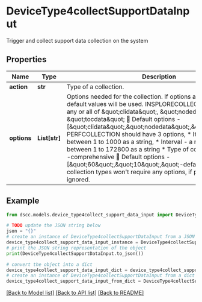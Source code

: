 # DeviceType4collectSupportDataInput

Trigger and collect support data collection on the system

## Properties

Name | Type | Description | Notes
------------ | ------------- | ------------- | -------------
**action** | **str** | Type of a collection. | [optional] 
**options** | **List[str]** | Options needed for the collection. If options are not specified, default values will be used.   INSPLORECOLLECTION can have any or all of \&quot;clidata\&quot;, \&quot;nodedata\&quot; and \&quot;tocdata\&quot;     Default options - [\&quot;clidata\&quot;,\&quot;nodedata\&quot;,\&quot;tocdata\&quot;]   PERFCOLLECTION should have 3 options,   * Iteration - a number between 1 to 1000 as a string,   * Interval - a number in seconds between 1 to 172800 as a string   * Type of collection -default or -comprehensive   Default options - [\&quot;60\&quot;,\&quot;10\&quot;,\&quot;-default\&quot;]  Other collection types won&#39;t require any options, if provided will be ignored. | [optional] 

## Example

```python
from dscc.models.device_type4collect_support_data_input import DeviceType4collectSupportDataInput

# TODO update the JSON string below
json = "{}"
# create an instance of DeviceType4collectSupportDataInput from a JSON string
device_type4collect_support_data_input_instance = DeviceType4collectSupportDataInput.from_json(json)
# print the JSON string representation of the object
print(DeviceType4collectSupportDataInput.to_json())

# convert the object into a dict
device_type4collect_support_data_input_dict = device_type4collect_support_data_input_instance.to_dict()
# create an instance of DeviceType4collectSupportDataInput from a dict
device_type4collect_support_data_input_from_dict = DeviceType4collectSupportDataInput.from_dict(device_type4collect_support_data_input_dict)
```
[[Back to Model list]](../README.md#documentation-for-models) [[Back to API list]](../README.md#documentation-for-api-endpoints) [[Back to README]](../README.md)


